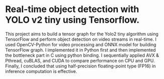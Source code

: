 # Real-time object detection with YOLO v2 tiny using Tensorflow.

This project aims to build a tensor graph for the Yolo2 tiny algorithm using TensorFlow and perform object detection on video streams in real-time. I used OpenCV-Python for video processing and ONNX model for building TensorFlow graph. I implemented it in Python first and then implemented the bottleneck part in C using python binding. I sequentially applied AVX & Pthread, cuBLAS, and CUDA to compare performance on CPU and GPU. Finally, I concluded that using half-precision floating-point type (FP16) in inference computation is effective.
